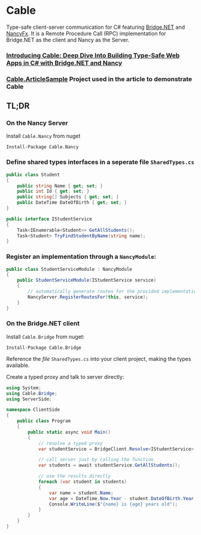 # Cable
Type-safe client-server communication for C# featuring [Bridge.NET](https://github.com/bridgedotnet/Bridge) and [NancyFx](https://github.com/NancyFx/Nancy). It is a Remote Procedure Call (RPC) implementation for Bridge.NET as the client and Nancy as the Server.

### [Introducing Cable: Deep Dive Into Building Type-Safe Web Apps in C# with Bridge.NET and Nancy](https://medium.com/@zaid.naom/introducing-cable-deep-dive-into-building-type-safe-web-apps-in-c-with-bridge-net-and-nancy-a65f48398a02)

### [Cable.ArticleSample](https://github.com/Zaid-Ajaj/Cable.ArticleSample) Project used in the article to demonstrate Cable

## TL;DR
### On the Nancy Server
Install `Cable.Nancy` from nuget

```
Install-Package Cable.Nancy
```
### Define shared types interfaces in a seperate file `SharedTypes.cs`
```cs
public class Student
{
    public string Name { get; set; }
    public int Id { get; set; }
    public string[] Subjects { get; set; }
    public DateTime DateOfBirth { get; set; }
}

public interface IStudentService
{
    Task<IEnumerable<Student>> GetAllStudents();
    Task<Student> TryFindStudentByName(string name);
}
```
### Register an implementation through a `NancyModule`:
```cs
public class StudentServiceModule : NancyModule
{
    public StudentServiceModule(IStudentService service)
    {
        // automatically generate routes for the provided implementation of IStudentService
        NancyServer.RegisterRoutesFor(this, service);
    }
}
```
### On the Bridge.NET client
Install `Cable.Bridge` from nuget:
```
Install-Package Cable.Bridge
```
Reference the *file* `SharedTypes.cs` into your client project, making the types available.

Create a typed proxy and talk to server directly:
```cs
using System;
using Cable.Bridge;
using ServerSide;

namespace ClientSide
{
    public class Program
    {
        public static async void Main()
        {
            // resolve a typed proxy
            var studentService = BridgeClient.Resolve<IStudentService>();

            // call server just by calling the function
            var students = await studentService.GetAllStudents();

            // use the results directly
            foreach (var student in students)
            {
                var name = student.Name;
                var age = DateTime.Now.Year - student.DateOfBirth.Year;
                Console.WriteLine($"{name} is {age} years old");
            }
        }
    }
}
```



